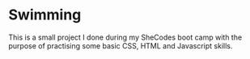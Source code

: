 # Swimming
This is a small project I done during my SheCodes boot camp with the purpose of practising some basic CSS, HTML and Javascript skills.


